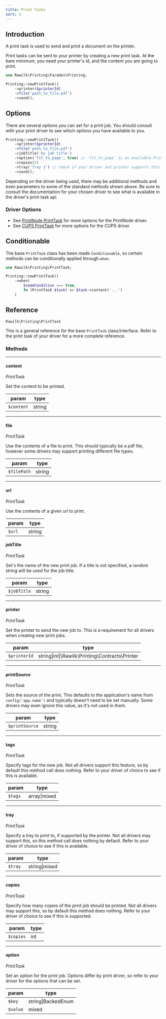 ```yaml
---
title: Print Tasks
sort: 3
---
```


## Introduction

A print task is used to send and print a document on the printer.

Print tasks can be sent to your printer by creating a new print task. At the bare minimum, you need your printer's id, and the content you are going to print.

```php
use Rawilk\Printing\Facades\Printing;

Printing::newPrintTask()
    ->printer($printerId)
    ->file('path_to_file.pdf')
    ->send();
```

## Options

There are several options you can set for a print job. You should consult with your print driver to see which options you have available to you.

```php
Printing::newPrintTask()
    ->printer($printerId)
    ->file('path_to_file.pdf')
    ->jobTitle('my job title')
    ->option('fit_to_page', true) // 'fit_to_page' is an available PrintNode option
    ->copies(2)
    ->tray('Tray 1') // check if your driver and printer supports this
    ->send();
```

Depending on the driver being used, there may be additional methods and even parameters to some of the standard methods shown above. Be sure to consult the documentation for your chosen driver to see what is available in the driver's print task api.

### Driver Options

- See [PrintNode PrintTask](/docs/laravel-printing/{version}/printnode/print-task) for more options for the PrintNode driver.
- See [CUPS PrintTask](/docs/laravel-printing/{version}/cups/print-task) for more options for the CUPS driver.

## Conditionable

The base `PrintTask` class has been made `Conditionable`, so certain methods can be conditionally applied through `when`.

```php
use Rawilk\Printing\PrintTask;

Printing::newPrintTask()
    ->when(
        $someCondition === true,
        fn (PrintTask $task) => $task->content('...')
    )
```

## Reference

`Rawilk\Printing\PrintTask`

This is a general reference for the base `PrintTask` class/interface. Refer to the print task of your driver for a more complete reference.

### Methods

<hr>

#### content

_PrintTask_

Set the content to be printed.

| param      | type   |
| ---------- | ------ |
| `$content` | string |

<hr>

#### file

_PrintTask_

Use the contents of a file to print. This should typically be a pdf file, however some drivers may support printing different file types.

| param       | type   |
| ----------- | ------ |
| `$filePath` | string |

<hr>

#### url

_PrintTask_

Use the contents of a given url to print.

| param  | type   |
| ------ | ------ |
| `$url` | string |

#### jobTitle

_PrintTask_

Set's the name of the new print job. If a title is not specified, a random string will be used for the job title.

| param       | type   |
| ----------- | ------ |
| `$jobTitle` | string |

<hr>

#### printer

_PrintTask_

Set the printer to send the new job to. This is a requirement for all drivers when creating new print jobs.

| param        | type                                            |
| ------------ | ----------------------------------------------- |
| `$printerId` | string\|int\|\Rawilk\Printing\Contracts\Printer |

<hr>

#### printSource

_PrintTask_

Sets the source of the print. This defaults to the application's name from `config('app.name')` and typically doesn't need to be set manually. Some drivers may even ignore this value, as it's not used in them.

| param          | type   |
| -------------- | ------ |
| `$printSource` | string |

<hr>

#### tags

_PrintTask_

Specify tags for the new job. Not all drivers support this feature, so by default this method call does nothing. Refer to your driver of choice to see if this is available.

| param   | type         |
| ------- | ------------ |
| `$tags` | array\|mixed |

<hr>

#### tray

_PrintTask_

Specify a tray to print to, if supported by the printer. Not all drivers may support this, so this method call does nothing by default. Refer to your driver of choice to see if this is available.

| param   | type          |
| ------- | ------------- |
| `$tray` | string\|mixed |

<hr>

#### copies

_PrintTask_

Specify how many copies of the print job should be printed. Not all drivers may support this, so by default this method does nothing. Refer to your driver of choice to see if this is supported.

| param     | type |
| --------- | ---- |
| `$copies` | int  |

<hr>

#### option

_PrintTask_

Set an option for the print job. Options differ by print driver, so refer to your driver for the options that can be set.

| param    | type               |
| -------- | ------------------ |
| `$key`   | string\|BackedEnum |
| `$value` | mixed              |

